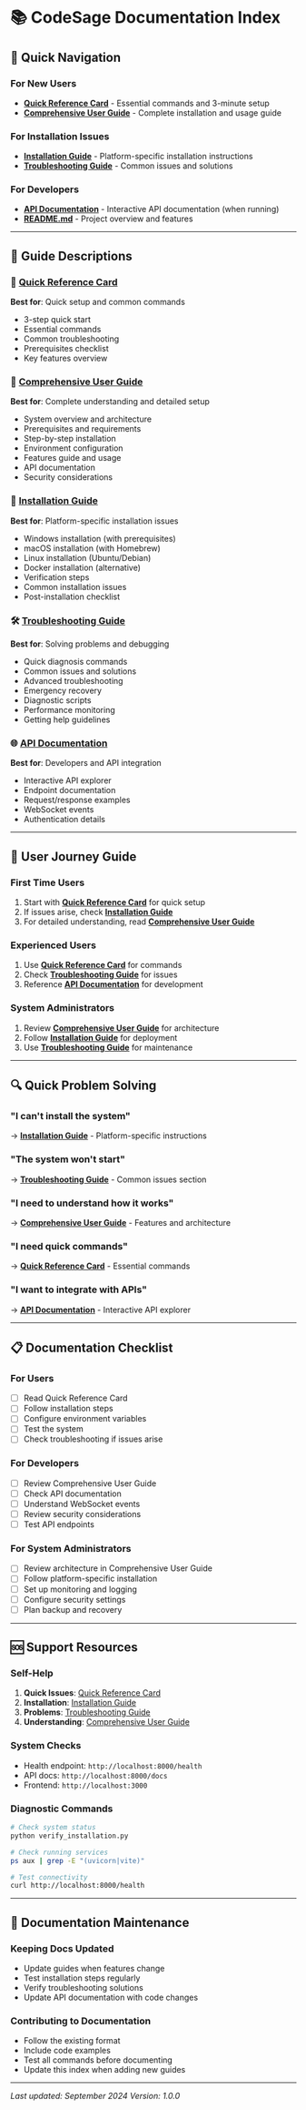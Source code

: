 # 📚 CodeSage Documentation Index

## 🎯 Quick Navigation

### For New Users
- **[Quick Reference Card](QUICK_REFERENCE.md)** - Essential commands and 3-minute setup
- **[Comprehensive User Guide](COMPREHENSIVE_USER_GUIDE.md)** - Complete installation and usage guide

### For Installation Issues
- **[Installation Guide](INSTALLATION_GUIDE.md)** - Platform-specific installation instructions
- **[Troubleshooting Guide](TROUBLESHOOTING_GUIDE.md)** - Common issues and solutions

### For Developers
- **[API Documentation](http://localhost:8000/docs)** - Interactive API documentation (when running)
- **[README.md](README.md)** - Project overview and features

---

## 📖 Guide Descriptions

### 🚀 [Quick Reference Card](QUICK_REFERENCE.md)
**Best for**: Quick setup and common commands
- 3-step quick start
- Essential commands
- Common troubleshooting
- Prerequisites checklist
- Key features overview

### 📘 [Comprehensive User Guide](COMPREHENSIVE_USER_GUIDE.md)
**Best for**: Complete understanding and detailed setup
- System overview and architecture
- Prerequisites and requirements
- Step-by-step installation
- Environment configuration
- Features guide and usage
- API documentation
- Security considerations

### 🔧 [Installation Guide](INSTALLATION_GUIDE.md)
**Best for**: Platform-specific installation issues
- Windows installation (with prerequisites)
- macOS installation (with Homebrew)
- Linux installation (Ubuntu/Debian)
- Docker installation (alternative)
- Verification steps
- Common installation issues
- Post-installation checklist

### 🛠️ [Troubleshooting Guide](TROUBLESHOOTING_GUIDE.md)
**Best for**: Solving problems and debugging
- Quick diagnosis commands
- Common issues and solutions
- Advanced troubleshooting
- Emergency recovery
- Diagnostic scripts
- Performance monitoring
- Getting help guidelines

### 🌐 [API Documentation](http://localhost:8000/docs)
**Best for**: Developers and API integration
- Interactive API explorer
- Endpoint documentation
- Request/response examples
- WebSocket events
- Authentication details

---

## 🎯 User Journey Guide

### First Time Users
1. Start with **[Quick Reference Card](QUICK_REFERENCE.md)** for quick setup
2. If issues arise, check **[Installation Guide](INSTALLATION_GUIDE.md)**
3. For detailed understanding, read **[Comprehensive User Guide](COMPREHENSIVE_USER_GUIDE.md)**

### Experienced Users
1. Use **[Quick Reference Card](QUICK_REFERENCE.md)** for commands
2. Check **[Troubleshooting Guide](TROUBLESHOOTING_GUIDE.md)** for issues
3. Reference **[API Documentation](http://localhost:8000/docs)** for development

### System Administrators
1. Review **[Comprehensive User Guide](COMPREHENSIVE_USER_GUIDE.md)** for architecture
2. Follow **[Installation Guide](INSTALLATION_GUIDE.md)** for deployment
3. Use **[Troubleshooting Guide](TROUBLESHOOTING_GUIDE.md)** for maintenance

---

## 🔍 Quick Problem Solving

### "I can't install the system"
→ **[Installation Guide](INSTALLATION_GUIDE.md)** - Platform-specific instructions

### "The system won't start"
→ **[Troubleshooting Guide](TROUBLESHOOTING_GUIDE.md)** - Common issues section

### "I need to understand how it works"
→ **[Comprehensive User Guide](COMPREHENSIVE_USER_GUIDE.md)** - Features and architecture

### "I need quick commands"
→ **[Quick Reference Card](QUICK_REFERENCE.md)** - Essential commands

### "I want to integrate with APIs"
→ **[API Documentation](http://localhost:8000/docs)** - Interactive API explorer

---

## 📋 Documentation Checklist

### For Users
- [ ] Read Quick Reference Card
- [ ] Follow installation steps
- [ ] Configure environment variables
- [ ] Test the system
- [ ] Check troubleshooting if issues arise

### For Developers
- [ ] Review Comprehensive User Guide
- [ ] Check API documentation
- [ ] Understand WebSocket events
- [ ] Review security considerations
- [ ] Test API endpoints

### For System Administrators
- [ ] Review architecture in Comprehensive User Guide
- [ ] Follow platform-specific installation
- [ ] Set up monitoring and logging
- [ ] Configure security settings
- [ ] Plan backup and recovery

---

## 🆘 Support Resources

### Self-Help
1. **Quick Issues**: [Quick Reference Card](QUICK_REFERENCE.md)
2. **Installation**: [Installation Guide](INSTALLATION_GUIDE.md)
3. **Problems**: [Troubleshooting Guide](TROUBLESHOOTING_GUIDE.md)
4. **Understanding**: [Comprehensive User Guide](COMPREHENSIVE_USER_GUIDE.md)

### System Checks
- Health endpoint: `http://localhost:8000/health`
- API docs: `http://localhost:8000/docs`
- Frontend: `http://localhost:3000`

### Diagnostic Commands
```bash
# Check system status
python verify_installation.py

# Check running services
ps aux | grep -E "(uvicorn|vite)"

# Test connectivity
curl http://localhost:8000/health
```

---

## 📝 Documentation Maintenance

### Keeping Docs Updated
- Update guides when features change
- Test installation steps regularly
- Verify troubleshooting solutions
- Update API documentation with code changes

### Contributing to Documentation
- Follow the existing format
- Include code examples
- Test all commands before documenting
- Update this index when adding new guides

---

*Last updated: September 2024*
*Version: 1.0.0*
